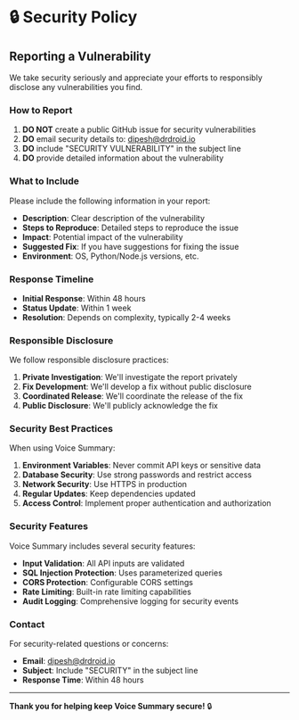 # 🔒 Security Policy

## Reporting a Vulnerability

We take security seriously and appreciate your efforts to responsibly disclose any vulnerabilities you find.

### How to Report

1. **DO NOT** create a public GitHub issue for security vulnerabilities
2. **DO** email security details to: dipesh@drdroid.io
3. **DO** include "SECURITY VULNERABILITY" in the subject line
4. **DO** provide detailed information about the vulnerability

### What to Include

Please include the following information in your report:

- **Description**: Clear description of the vulnerability
- **Steps to Reproduce**: Detailed steps to reproduce the issue
- **Impact**: Potential impact of the vulnerability
- **Suggested Fix**: If you have suggestions for fixing the issue
- **Environment**: OS, Python/Node.js versions, etc.

### Response Timeline

- **Initial Response**: Within 48 hours
- **Status Update**: Within 1 week
- **Resolution**: Depends on complexity, typically 2-4 weeks

### Responsible Disclosure

We follow responsible disclosure practices:

1. **Private Investigation**: We'll investigate the report privately
2. **Fix Development**: We'll develop a fix without public disclosure
3. **Coordinated Release**: We'll coordinate the release of the fix
4. **Public Disclosure**: We'll publicly acknowledge the fix

### Security Best Practices

When using Voice Summary:

1. **Environment Variables**: Never commit API keys or sensitive data
2. **Database Security**: Use strong passwords and restrict access
3. **Network Security**: Use HTTPS in production
4. **Regular Updates**: Keep dependencies updated
5. **Access Control**: Implement proper authentication and authorization

### Security Features

Voice Summary includes several security features:

- **Input Validation**: All API inputs are validated
- **SQL Injection Protection**: Uses parameterized queries
- **CORS Protection**: Configurable CORS settings
- **Rate Limiting**: Built-in rate limiting capabilities
- **Audit Logging**: Comprehensive logging for security events

### Contact

For security-related questions or concerns:

- **Email**: dipesh@drdroid.io
- **Subject**: Include "SECURITY" in the subject line
- **Response Time**: Within 48 hours

---

**Thank you for helping keep Voice Summary secure!** 🔒
